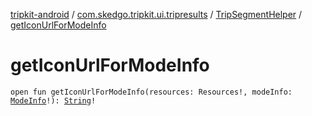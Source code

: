 [tripkit-android](../../index.md) / [com.skedgo.tripkit.ui.tripresults](../index.md) / [TripSegmentHelper](index.md) / [getIconUrlForModeInfo](./get-icon-url-for-mode-info.md)

# getIconUrlForModeInfo

`open fun getIconUrlForModeInfo(resources: Resources!, modeInfo: `[`ModeInfo`](../../com.skedgo.tripkit.routing/-mode-info/index.md)`!): `[`String`](https://kotlinlang.org/api/latest/jvm/stdlib/kotlin/-string/index.html)`!`